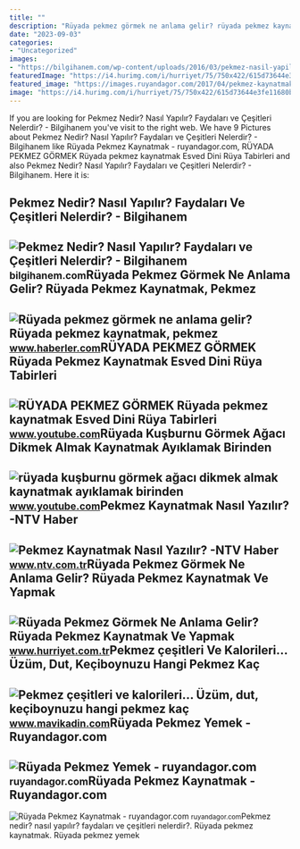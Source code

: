 ```yaml
---
title: ""
description: "Rüyada pekmez görmek ne anlama gelir? rüyada pekmez kaynatmak, pekmez"
date: "2023-09-03"
categories:
- "Uncategorized"
images:
- "https://bilgihanem.com/wp-content/uploads/2016/03/pekmez-nasil-yapilir.jpg"
featuredImage: "https://i4.hurimg.com/i/hurriyet/75/750x422/615d73644e3fe11680b7b11d.jpg"
featured_image: "https://images.ruyandagor.com/2017/04/pekmez-kaynatmak-0002.jpg"
image: "https://i4.hurimg.com/i/hurriyet/75/750x422/615d73644e3fe11680b7b11d.jpg"
---
```


If you are looking for Pekmez Nedir? Nasıl Yapılır? Faydaları ve Çeşitleri Nelerdir? - Bilgihanem you've visit to the right web. We have 9 Pictures about Pekmez Nedir? Nasıl Yapılır? Faydaları ve Çeşitleri Nelerdir? - Bilgihanem like Rüyada Pekmez Kaynatmak - ruyandagor.com, RÜYADA PEKMEZ GÖRMEK Rüyada pekmez kaynatmak Esved Dini Rüya Tabirleri and also Pekmez Nedir? Nasıl Yapılır? Faydaları ve Çeşitleri Nelerdir? - Bilgihanem. Here it is:

Pekmez Nedir? Nasıl Yapılır? Faydaları Ve Çeşitleri Nelerdir? - Bilgihanem
--------------------------------------------------------------------------

 ![Pekmez Nedir? Nasıl Yapılır? Faydaları ve Çeşitleri Nelerdir? - Bilgihanem](https://bilgihanem.com/wp-content/uploads/2016/03/pekmez-nasil-yapilir.jpg) <small>bilgihanem.com</small>Rüyada Pekmez Görmek Ne Anlama Gelir? Rüyada Pekmez Kaynatmak, Pekmez
---------------------------------------------------------------------

 ![Rüyada pekmez görmek ne anlama gelir? Rüyada pekmez kaynatmak, pekmez](https://i.hbrcdn.com/haber/2023/01/05/ruyada-pekmez-gormek-ne-anlama-gelir-ruyada-15541023_3400_amp.jpg) <small>www.haberler.com</small>RÜYADA PEKMEZ GÖRMEK Rüyada Pekmez Kaynatmak Esved Dini Rüya Tabirleri
----------------------------------------------------------------------

 ![RÜYADA PEKMEZ GÖRMEK Rüyada pekmez kaynatmak Esved Dini Rüya Tabirleri](https://i.ytimg.com/vi/DOa_O-NkYAI/maxresdefault.jpg?sqp=-oaymwEmCIAKENAF8quKqQMa8AEB-AH-CYAC0AWKAgwIABABGGUgXShRMA8=&rs=AOn4CLAE0WNKQNUxkAJy-4WEO1_3PX-yDw) <small>www.youtube.com</small>Rüyada Kuşburnu Görmek Ağacı Dikmek Almak Kaynatmak Ayıklamak Birinden
----------------------------------------------------------------------

 ![rüyada kuşburnu görmek ağacı dikmek almak kaynatmak ayıklamak birinden](https://i.ytimg.com/vi/tgfLkdAUlHo/maxresdefault.jpg) <small>www.youtube.com</small>Pekmez Kaynatmak Nasıl Yazılır? -NTV Haber
------------------------------------------

 ![Pekmez Kaynatmak Nasıl Yazılır? -NTV Haber](https://cdn.ntv.com.tr/img/ne-demek/pekmez-kaynatmak_57561.jpg) <small>www.ntv.com.tr</small>Rüyada Pekmez Görmek Ne Anlama Gelir? Rüyada Pekmez Kaynatmak Ve Yapmak
-----------------------------------------------------------------------

 ![Rüyada Pekmez Görmek Ne Anlama Gelir? Rüyada Pekmez Kaynatmak Ve Yapmak](https://i4.hurimg.com/i/hurriyet/75/750x422/615d73644e3fe11680b7b11d.jpg) <small>www.hurriyet.com.tr</small>Pekmez çeşitleri Ve Kalorileri… Üzüm, Dut, Keçiboynuzu Hangi Pekmez Kaç
-----------------------------------------------------------------------

 ![Pekmez çeşitleri ve kalorileri… Üzüm, dut, keçiboynuzu hangi pekmez kaç](https://icdn.mavikadin.com/images/ckfiles/images/pekmez-kac-kalori-pekmezin-besin-degeri-nedir-sagliga-faydalarinasildir-3.jpg) <small>www.mavikadin.com</small>Rüyada Pekmez Yemek - Ruyandagor.com
------------------------------------

 ![Rüyada Pekmez Yemek - ruyandagor.com](https://images.ruyandagor.com/2017/04/pekmez-yemek-1359.jpg) <small>ruyandagor.com</small>Rüyada Pekmez Kaynatmak - Ruyandagor.com
----------------------------------------

 ![Rüyada Pekmez Kaynatmak - ruyandagor.com](https://images.ruyandagor.com/2017/04/pekmez-kaynatmak-0002.jpg) <small>ruyandagor.com</small>Pekmez nedir? nasıl yapılır? faydaları ve çeşitleri nelerdir?. Rüyada pekmez kaynatmak. Rüyada pekmez yemek
